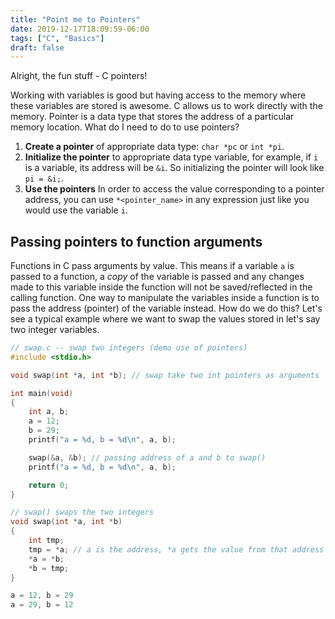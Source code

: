 ```yaml
---
title: "Point me to Pointers"
date: 2019-12-17T18:09:59-06:00
tags: ["C", "Basics"]
draft: false
---
```


Alright, the fun stuff - C pointers!

Working with variables is good but having access to the memory where these
variables are stored is awesome. C allows us to work directly with the memory.
Pointer is a data type that stores the address of a particular memory location.
What do I need to do to use pointers?

1. **Create a pointer** of appropriate data type: `char *pc` or `int *pi`.
2. **Initialize the pointer** to appropriate data type variable, for example, if `i`
   is a variable, its address will be `&i`. So initializing the pointer will
look like `pi = &i;`.
3. **Use the pointers** In order to access the value corresponding to a pointer
   address, you can use `*<pointer_name>` in any expression just like you would
use the variable `i`.

## Passing pointers to function arguments

Functions in C pass arguments by value. This means if a variable `a` is passed
to a function, a *copy* of the variable is passed and any changes made to this
variable inside the function will not be saved/reflected in the calling function. One way to manipulate
the variables inside a function is to pass the address (pointer) of the variable
instead. How do we do this? Let's see a typical example where we want to swap
the values stored in let's say two integer variables.

```c
// swap.c -- swap two integers (demo use of pointers)
#include <stdio.h>

void swap(int *a, int *b); // swap take two int pointers as arguments

int main(void)
{
    int a, b;
    a = 12;
    b = 29;
    printf("a = %d, b = %d\n", a, b);

    swap(&a, &b); // passing address of a and b to swap()
    printf("a = %d, b = %d\n", a, b);

    return 0;
}

// swap() swaps the two integers
void swap(int *a, int *b)
{
    int tmp;
    tmp = *a; // a is the address, *a gets the value from that address
    *a = *b;
    *b = tmp;
}
```
```c
a = 12, b = 29
a = 29, b = 12
```

